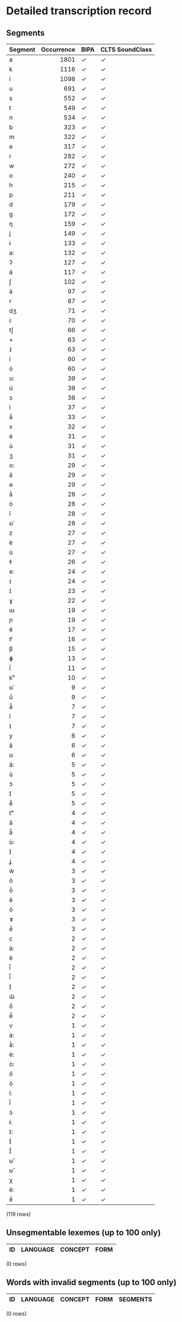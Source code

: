 
# Detailed transcription record

## Segments

| Segment | Occurrence | BIPA | CLTS SoundClass |
|:----------|-------------:|:-------|:------------------|
| a | 1801 | ✓ | ✓ |
| k | 1116 | ✓ | ✓ |
| i | 1098 | ✓ | ✓ |
| u | 691 | ✓ | ✓ |
| s | 552 | ✓ | ✓ |
| t | 549 | ✓ | ✓ |
| n | 534 | ✓ | ✓ |
| b | 323 | ✓ | ✓ |
| m | 322 | ✓ | ✓ |
| e | 317 | ✓ | ✓ |
| ɾ | 282 | ✓ | ✓ |
| w | 272 | ✓ | ✓ |
| o | 240 | ✓ | ✓ |
| h | 215 | ✓ | ✓ |
| p | 211 | ✓ | ✓ |
| d | 179 | ✓ | ✓ |
| g | 172 | ✓ | ✓ |
| ŋ | 159 | ✓ | ✓ |
| j | 149 | ✓ | ✓ |
| ɨ | 133 | ✓ | ✓ |
| a: | 132 | ✓ | ✓ |
| ʔ | 127 | ✓ | ✓ |
| á | 117 | ✓ | ✓ |
| ʃ | 102 | ✓ | ✓ |
| à | 97 | ✓ | ✓ |
| r | 87 | ✓ | ✓ |
| dʒ | 71 | ✓ | ✓ |
| i: | 70 | ✓ | ✓ |
| tʃ | 66 | ✓ | ✓ |
| + | 63 | ✓ | ✓ |
| ɺ | 63 | ✓ | ✓ |
| í | 60 | ✓ | ✓ |
| ó | 60 | ✓ | ✓ |
| u: | 39 | ✓ | ✓ |
| ú | 38 | ✓ | ✓ |
| ɔ | 38 | ✓ | ✓ |
| ì | 37 | ✓ | ✓ |
| ã́ | 33 | ✓ | ✓ |
| x | 32 | ✓ | ✓ |
| é | 31 | ✓ | ✓ |
| ũ | 31 | ✓ | ✓ |
| ʒ | 31 | ✓ | ✓ |
| o: | 29 | ✓ | ✓ |
| ã | 29 | ✓ | ✓ |
| ə | 29 | ✓ | ✓ |
| ã̀ | 28 | ✓ | ✓ |
| ò | 28 | ✓ | ✓ |
| ĩ | 28 | ✓ | ✓ |
| ʊ́ | 28 | ✓ | ✓ |
| z | 27 | ✓ | ✓ |
| è | 27 | ✓ | ✓ |
| ù | 27 | ✓ | ✓ |
| ɬ | 26 | ✓ | ✓ |
| e: | 24 | ✓ | ✓ |
| ɪ | 24 | ✓ | ✓ |
| ɪ́ | 23 | ✓ | ✓ |
| ɣ | 22 | ✓ | ✓ |
| ɯ | 19 | ✓ | ✓ |
| ɲ | 19 | ✓ | ✓ |
| ẽ | 17 | ✓ | ✓ |
| tʲ | 16 | ✓ | ✓ |
| β | 15 | ✓ | ✓ |
| ɸ | 13 | ✓ | ✓ |
| ĩ́ | 11 | ✓ | ✓ |
| kʰ | 10 | ✓ | ✓ |
| ʊ̀ | 9 | ✓ | ✓ |
| ṹ | 9 | ✓ | ✓ |
| ã̂ | 7 | ✓ | ✓ |
| ǐ | 7 | ✓ | ✓ |
| ɪ̀ | 7 | ✓ | ✓ |
| y | 6 | ✓ | ✓ |
| ǎ | 6 | ✓ | ✓ |
| ʊ | 6 | ✓ | ✓ |
| ã: | 5 | ✓ | ✓ |
| ǔ | 5 | ✓ | ✓ |
| ɔ̃ | 5 | ✓ | ✓ |
| ɪ̂ | 5 | ✓ | ✓ |
| ẽ̂ | 5 | ✓ | ✓ |
| tʰ | 4 | ✓ | ✓ |
| â | 4 | ✓ | ✓ |
| ã̌ | 4 | ✓ | ✓ |
| ù: | 4 | ✓ | ✓ |
| ɪ̃ | 4 | ✓ | ✓ |
| ʝ | 4 | ✓ | ✓ |
| w̃ | 3 | ✓ | ✓ |
| õ | 3 | ✓ | ✓ |
| õ̀ | 3 | ✓ | ✓ |
| ě | 3 | ✓ | ✓ |
| ǒ | 3 | ✓ | ✓ |
| ɤ | 3 | ✓ | ✓ |
| ḗ | 3 | ✓ | ✓ |
| c | 2 | ✓ | ✓ |
| à: | 2 | ✓ | ✓ |
| ë | 2 | ✓ | ✓ |
| ĩ̂ | 2 | ✓ | ✓ |
| ĩ̌ | 2 | ✓ | ✓ |
| ɪ̌ | 2 | ✓ | ✓ |
| ɯ̃ | 2 | ✓ | ✓ |
| ṍ | 2 | ✓ | ✓ |
| ẽ̌ | 2 | ✓ | ✓ |
| v | 1 | ✓ | ✓ |
| á: | 1 | ✓ | ✓ |
| ã̀: | 1 | ✓ | ✓ |
| è: | 1 | ✓ | ✓ |
| ò: | 1 | ✓ | ✓ |
| ô | 1 | ✓ | ✓ |
| ö | 1 | ✓ | ✓ |
| ĩ: | 1 | ✓ | ✓ |
| ĩ̀ | 1 | ✓ | ✓ |
| ɔ́ | 1 | ✓ | ✓ |
| ɨ: | 1 | ✓ | ✓ |
| ɪ̀: | 1 | ✓ | ✓ |
| ɪ̃́ | 1 | ✓ | ✓ |
| ɪ̃̂ | 1 | ✓ | ✓ |
| ʊ̂ | 1 | ✓ | ✓ |
| ʊ̌ | 1 | ✓ | ✓ |
| χ | 1 | ✓ | ✓ |
| ẽ: | 1 | ✓ | ✓ |
| ẽ́ | 1 | ✓ | ✓ |

(119 rows)



## Unsegmentable lexemes (up to 100 only)

| ID | LANGUAGE | CONCEPT | FORM |
|------|------------|-----------|--------|

(0 rows)



## Words with invalid segments (up to 100 only)

| ID | LANGUAGE | CONCEPT | FORM | SEGMENTS |
|------|------------|-----------|--------|------------|

(0 rows)


